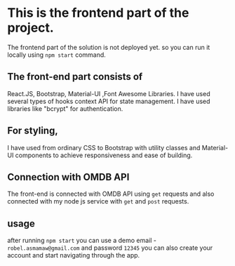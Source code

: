 # This is the frontend part of the project.

The frontend part of the solution is not deployed yet. so you can run it locally using `npm start` command.

## The front-end part consists of 
React.JS, Bootstrap, Material-UI ,Font Awesome Libraries.
I have used several types of hooks context API for state management. I have used libraries like "bcrypt" for authentication.

## For styling,
I have used from ordinary CSS to Bootstrap with utility classes and Material-UI components to achieve responsiveness and ease of building.

## Connection with OMDB API 

The front-end is connected with OMDB API using `get` requests and also connected with my node js service with `get` and `post` requests.

## usage 

after running `npm start` you can use a demo email - `robel.asmamaw@gmail.com` and password `12345` 
you can also create your account and start navigating through the app.
 
